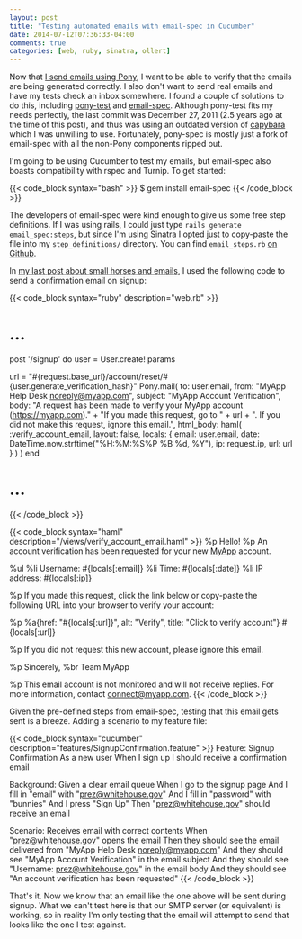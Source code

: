 ```yaml
---
layout: post
title: "Testing automated emails with email-spec in Cucumber"
date: 2014-07-12T07:36:33-04:00
comments: true
categories: [web, ruby, sinatra, ollert]
---
```


Now that [I send emails using Pony](/blog/2014/07/08/sending-emails-with-pony-and-sendgrid/), I want to be able to verify that the emails are being generated correctly. I also don't want to send real emails and have my tests check an inbox somewhere. I found a couple of solutions to do this, including [pony-test](https://github.com/johnmendonca/pony-test) and [email-spec](https://github.com/bmabey/email-spec). Although pony-test fits my needs perfectly, the last commit was December 27, 2011 (2.5 years ago at the time of this post), and thus was using an outdated version of [capybara](https://github.com/jnicklas/capybara) which I was unwilling to use. Fortunately, pony-spec is mostly just a fork of email-spec with all the non-Pony components ripped out.

I'm going to be using Cucumber to test my emails, but email-spec also boasts compatibility with rspec and Turnip. To get started:

{{< code_block syntax="bash" >}}
$ gem install email-spec
{{< /code_block >}}

The developers of email-spec were kind enough to give us some free step definitions. If I was using rails, I could just type `rails generate email_spec:steps`, but since I'm using Sinatra I opted just to copy-paste the file into my `step_definitions/` directory. You can find `email_steps.rb` [on Github](https://raw.githubusercontent.com/bmabey/email-spec/master/lib/generators/email_spec/steps/templates/email_steps.rb).

In [my last post about small horses and emails](/blog/2014/07/08/sending-emails-with-pony-and-sendgrid/), I used the following code to send a confirmation email on signup:

{{< code_block syntax="ruby" description="web.rb" >}}
# ...
post '/signup' do
  user = User.create! params

  url = "#{request.base_url}/account/reset/#{user.generate_verification_hash}"
  Pony.mail(
    to: user.email,
    from: "MyApp Help Desk <noreply@myapp.com>",
    subject: "MyApp Account Verification",
    body: "A request has been made to verify your MyApp account (https://myapp.com)." +
          "If you made this request, go to " + url + ". If you did not make this request, ignore this email.",
    html_body: haml(
      :verify_account_email,
      layout: false,
      locals: {
        email: user.email,
        date: DateTime.now.strftime("%H:%M:%S%P %B %d, %Y"),
        ip: request.ip,
        url: url
      }
    )
  )
end
# ...
{{< /code_block >}}

{{< code_block syntax="haml" description="/views/verify_account_email.haml" >}}
%p
  Hello!
%p
  An account verification has been requested for your new <a href="https://myapp.com">MyApp</a> account.

%ul
  %li
    Username: #{locals[:email]}
  %li
    Time: #{locals[:date]}
  %li
    IP address: #{locals[:ip]}

%p
  If you made this request, click the link below or copy-paste the following URL into your browser to verify your account:

%p
  %a{href: "#{locals[:url]}", alt: "Verify", title: "Click to verify account"}
    #{locals[:url]}

%p
  If you did not request this new account, please ignore this email.

%p
  Sincerely,
  %br
  Team MyApp

%p
  This email account is not monitored and will not receive replies. For more information, contact <a href="mailto:connect@myapp.com">connect@myapp.com</a>.
{{< /code_block >}}

Given the pre-defined steps from email-spec, testing that this email gets sent is a breeze. Adding a scenario to my feature file:

{{< code_block syntax="cucumber" description="features/SignupConfirmation.feature" >}}
Feature: Signup Confirmation
  As a new user
  When I sign up
  I should receive a confirmation email

Background:
  Given a clear email queue
  When I go to the signup page
  And I fill in "email" with "prez@whitehouse.gov"
  And I fill in "password" with "bunnies"
  And I press "Sign Up"
  Then "prez@whitehouse.gov" should receive an email

Scenario: Receives email with correct contents
  When "prez@whitehouse.gov" opens the email
  Then they should see the email delivered from "MyApp Help Desk <noreply@myapp.com>"
  And they should see "MyApp Account Verification" in the email subject
  And they should see "Username: prez@whitehouse.gov" in the email body
  And they should see "An account verification has been requested"
{{< /code_block >}}

That's it. Now we know that an email like the one above will be sent during signup. What we can't test here is that our SMTP server (or equivalent) is working, so in reality I'm only testing that the email will attempt to send that looks like the one I test against.
